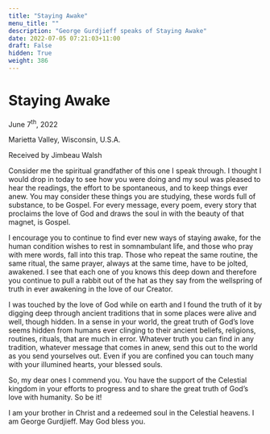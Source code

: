 ```yaml
---
title: "Staying Awake"
menu_title: ""
description: "George Gurdjieff speaks of Staying Awake"
date: 2022-07-05 07:21:03+11:00
draft: False
hidden: True
weight: 386
---
```

# Staying Awake  

June 7<sup>th</sup>, 2022

Marietta Valley, Wisconsin, U.S.A.

Received by Jimbeau Walsh   



Consider me the spiritual grandfather of this one I speak through. I thought I would drop in today to see how you were doing and my soul was pleased to hear the readings, the effort to be spontaneous, and to keep things ever anew. You may consider these things you are studying, these words full of substance, to be Gospel. For every message, every poem, every story that proclaims the love of God and draws the soul in with the beauty of that magnet, is Gospel. 

I encourage you to continue to find ever new ways of staying awake, for the human condition wishes to rest in somnambulant life, and those who pray with mere words, fall into this trap. Those who repeat the same routine, the same ritual, the same prayer, always at the same time, have to be jolted, awakened.  I see that each one of you knows this deep down and therefore you continue to pull a rabbit out of the hat as they say from the wellspring of truth in ever awakening in the love of our Creator.
   
I was touched by the love of God while on earth and I found the truth of it by digging deep through ancient traditions that in some places were alive and well, though hidden. In a sense in your world, the great truth of God’s love seems hidden from humans ever clinging to their ancient beliefs, religions, routines, rituals, that are much in error. Whatever truth you can find in any tradition, whatever message that comes in anew, send this out to the world as you send yourselves out. Even if you are confined you can touch many with your illumined hearts, your blessed souls.
   
So, my dear ones I commend you. You have the support of the Celestial kingdom in your efforts to progress and to share the great truth of God’s love with humanity. So be it!
  
I am your brother in Christ and a redeemed soul in the Celestial heavens. I am George Gurdjieff. May God bless you. 